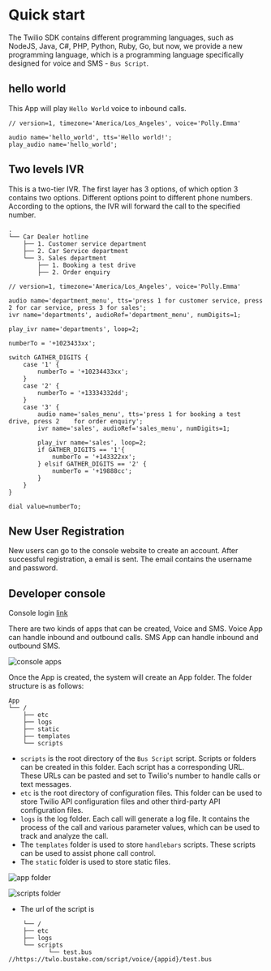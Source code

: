 # Quick start

The Twilio SDK contains different programming languages, such as NodeJS, Java, C#, PHP, Python, Ruby, Go, but now, we provide a new programming language, which is a programming language specifically designed for voice and SMS - `Bus Script`.

## hello world

This App will play `Hello World` voice to inbound calls.

```bustake script
// version=1, timezone='America/Los_Angeles', voice='Polly.Emma'

audio name='hello_world', tts='Hello world!';
play_audio name='hello_world';

```


## Two levels IVR

This is a two-tier IVR. The first layer has 3 options, of which option 3 contains two options. Different options point to different phone numbers. According to the options, the IVR will forward the call to the specified number.


```Call Flow Graph
.
└── Car Dealer hotline
    ├── 1. Customer service department
    ├── 2. Car Service department
    └── 3. Sales department
        ├── 1. Booking a test drive
        ├── 2. Order enquiry
```



```bustake
// version=1, timezone='America/Los_Angeles', voice='Polly.Emma'

audio name='department_menu', tts='press 1 for customer service, press 2 for car service, press 3 for sales';
ivr name='departments', audioRef='department_menu', numDigits=1;

play_ivr name='departments', loop=2;

numberTo = '+1023433xx';

switch GATHER_DIGITS {
    case '1' {
        numberTo = '+10234433xx';
    }
    case '2' {
        numberTo = '+13334332dd';
    }
    case '3' {
        audio name='sales_menu', tts='press 1 for booking a test drive, press 2    for order enquiry';
        ivr name='sales', audioRef='sales_menu', numDigits=1;

        play_ivr name='sales', loop=2;
        if GATHER_DIGITS == '1'{
            numberTo = '+143322xx';
        } elsif GATHER_DIGITS == '2' {
            numberTo = '+19888cc';
        }
    }
}

dial value=numberTo;

```


## New User Registration

New users can go to the console website to create an account. After successful registration, a email is sent. The email contains the username and password.

## Developer console

Console login [link](https://console.bustake.com)

There are two kinds of apps that can be created, Voice and SMS. Voice App can handle inbound and outbound calls. SMS App can handle inbound and outbound SMS.

![console apps](https://raw.githubusercontent.com/jaynsw/bustake-site/main/docs/images/apps.png)

Once the App is created, the system will create an App folder. The folder structure is as follows:

```
App
└── /
    ├── etc
    ├── logs
    ├── static
    ├── templates
    └── scripts
```

- `scripts` is the root directory of the `Bus Script` script. Scripts or folders can be created in this folder. Each script has a corresponding URL. These URLs can be pasted and set to Twilio's number to handle calls or text messages.
- `etc` is the root directory of configuration files. This folder can be used to store Twilio API configuration files and other third-party API configuration files.
- `logs` is the log folder. Each call will generate a log file. It contains the process of the call and various parameter values, which can be used to track and analyze the call.
- The `templates` folder is used to store `handlebars` scripts. These scripts can be used to assist phone call control.
- The `static` folder is used to store static files.

![app folder](https://raw.githubusercontent.com/jaynsw/bustake-site/main/docs/images/app-folder.png)

![scripts folder](https://raw.githubusercontent.com/jaynsw/bustake-site/main/docs/images/scripts-folder.png)



- The url of the script is
```
    └── /
    ├── etc
    ├── logs
    └── scripts
           └── test.bus    //https://twlo.bustake.com/script/voice/{appid}/test.bus

```